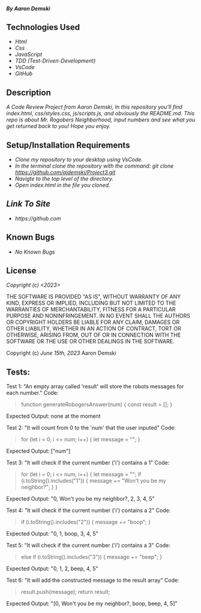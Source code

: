 #### _By Aaron Demski_

## Technologies Used

* _Html_
* _Css_
* _JavaScript_
* _TDD (Test-Driven-Development)_
* _VsCode_
* _GitHub_

## Description

_A Code Review Project from Aaron Demski, In this repository you'll find index.html, css/styles.css, js/scripts.js, and obviously the README.md. This repo is about Mr. Rogobers Neighborhood, input numbers and see what you get returned back to you! Hope you enjoy._

## Setup/Installation Requirements

* _Clone my repository to your desktop using VsCode._
* _In the terminal clone the repository with the command: git clone https://github.com/ajdemski/Project3.git_
* _Navigte to the top level of the directory._
* _Open index.html in the file you cloned._

## _Link To Site_

* _https://github.com_

## Known Bugs

* _No Known Bugs_

## License

_Copyright (c) <2023> <Aaron Demski>_

THE SOFTWARE IS PROVIDED "AS IS", WITHOUT WARRANTY OF ANY KIND, EXPRESS OR
IMPLIED, INCLUDING BUT NOT LIMITED TO THE WARRANTIES OF MERCHANTABILITY,
FITNESS FOR A PARTICULAR PURPOSE AND NONINFRINGEMENT. IN NO EVENT SHALL THE
AUTHORS OR COPYRIGHT HOLDERS BE LIABLE FOR ANY CLAIM, DAMAGES OR OTHER
LIABILITY, WHETHER IN AN ACTION OF CONTRACT, TORT OR OTHERWISE, ARISING FROM,
OUT OF OR IN CONNECTION WITH THE SOFTWARE OR THE USE OR OTHER DEALINGS IN THE
SOFTWARE.

Copyright (c) _June 15th, 2023_ Aaron Demski

## Tests:
 Test 1: "An empty array called 'result' will store the robots messages for each number."
 Code:
>function generateRobogersAnswer(num) {
  const result = [];
 }

Expected Output: none at the moment

Test 2: "It will count from 0 to the 'num' that the user inputed"
Code: 
>for (let i = 0; i <= num; i++) {
  let message = "";
 }

Expected Output: ["num"]

Test 3: "It will check if the current number ('i') contains a 1"
Code:
>for (let i = 0; i <= num; i++) {
  let message = "";
  if (i.toString().includes("1")) {
    message += "Won't you be my neighbor?";
  }
}

Expected Output: "0, Won't you be my neighbor?, 2, 3, 4, 5"

Test 4: "It will check if the current number ('i') contains a 2"
Code:
>if (i.toString().includes("2")) {
  message += "boop";
}

Expected Output: "0, 1, boop, 3, 4, 5"

Test 5: "It will check if the current number ('i') contains a 3"
Code:
>else if (i.toString().includes("3")) {
  message += "beep";
}

Expected Output: "0, 1, 2, beep, 4, 5"

Test 6: "It will add the constructed message to the result array"
Code:
>result.push(message);
  return result;

Expected Output: "[0, Won't you be my neighbor?, boop, beep, 4, 5]"